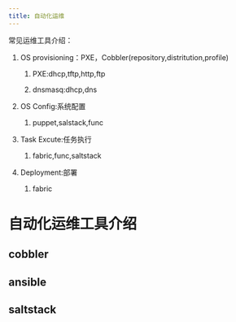 ```yaml
---
title: 自动化运维
---
```


常见运维工具介绍：

1. OS provisioning：PXE，Cobbler(repository,distritution,profile)

   1. PXE:dhcp,tftp,http,ftp

   2. dnsmasq:dhcp,dns

2. OS Config:系统配置

   1. puppet,salstack,func

3. Task Excute:任务执行

   1. fabric,func,saltstack

4. Deployment:部署

   1. fabric

# 自动化运维工具介绍

## cobbler

## ansible

## saltstack
